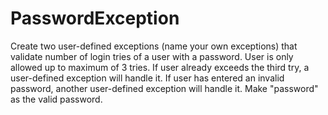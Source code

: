 # PasswordException
Create two user-defined exceptions (name your own exceptions)  that validate number of login tries of a user with a password.  User is only allowed up to maximum of 3 tries.  If user already exceeds the third try, a user-defined exception will handle it.  If user has entered an invalid password, another user-defined exception will handle it.  Make "password" as the valid password.
